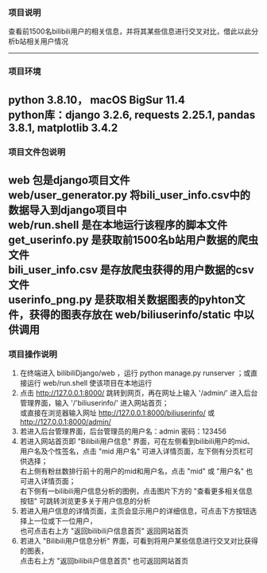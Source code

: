 ### 项目说明
查看前1500名bilibili用户的相关信息，并将其某些信息进行交叉对比，借此以此分析b站相关用户情况

---
### 项目环境
python 3.8.10， macOS BigSur 11.4\
python库：django 3.2.6, requests 2.25.1, pandas 3.8.1, matplotlib 3.4.2
---
### 项目文件包说明
web 包是django项目文件\
web/user_generator.py 将bili_user_info.csv中的数据导入到django项目中\
web/run.shell 是在本地运行该程序的脚本文件
get_userinfo.py 是获取前1500名b站用户数据的爬虫文件\
bili_user_info.csv 是存放爬虫获得的用户数据的csv文件\
userinfo_png.py 是获取相关数据图表的pyhton文件，获得的图表存放在 web/biliuserinfo/static 中以供调用
---
### 项目操作说明
1. 在终端进入 bilibiliDjango/web ，运行 python manage.py runserver ；或直接运行 web/run.shell 使该项目在本地运行
2. 点击 http://127.0.0.1:8000/ 跳转到网页，再在网址上输入 '/admin/' 进入后台管理界面，输入 '/'biliuserinfo/'  进入网站首页；\
或直接在浏览器输入网址 http://127.0.0.1:8000/biliuserinfo/ 或 http://127.0.0.1:8000/admin/
3. 若进入后台管理界面，后台管理员的用户名：admin 密码：123456
4. 若进入网站首页即 "Bilibili用户信息" 界面，可在左侧看到bilibili用户的mid、用户名及个性签名，点击 "mid 用户名" 可进入详情页面，左下侧有分页栏可供选择；\
    右上侧有粉丝数排行前十的用户的mid和用户名，点击 "mid" 或 "用户名" 也可进入详情页面；\
    右下侧有一bilibili用户信息分析的图例，点击图片下方的 "查看更多相关信息按钮" 可跳转浏览更多关于用户信息的分析
5. 若进入用户信息的详情页面，主页会显示用户的详细信息，可点击下方按钮选择上一位或下一位用户，\
   也可点击右上方 "返回bilibili户信息首页" 返回网站首页
6. 若进入 "Bilibili用户信息分析" 界面，可看到将用户某些信息进行交叉对比获得的图表，\
   点击右上方 "返回bilibili户信息首页" 也可返回网站首页